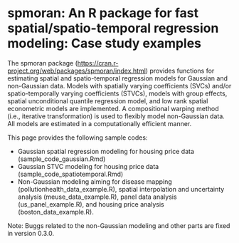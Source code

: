 # spmoran: An R package for fast spatial/spatio-temporal regression modeling: Case study examples
The spmoran package (https://cran.r-project.org/web/packages/spmoran/index.html) provides functions for estimating spatial and spatio-temporal regression models for Gaussian and non-Gaussian data. Models with spatially varying coefficients (SVCs) and/or spatio-temporally varying coefficients (STVCs), models with group effects, spatial unconditional quantile regression model, and low rank spatial econometric models are implemented. A compositional warping method (i.e., iterative transformation) is used to flexibly model non-Gaussian data. All models are estimated in a computationally efficient manner.

This page provides the following sample codes:
- Gaussian spatial regression modeling for housing price data (sample_code_gaussian.Rmd)
- Gaussian STVC modeling for housing price data (sample_code_spatiotemporal.Rmd)
- Non-Gaussian modeling aiming for disease mapping (pollutionhealth_data_example.R), spatial interpolation and uncertainty analysis (meuse_data_example.R), panel data analysis (us_panel_example.R), and housing price analysis (boston_data_example.R).

Note: Buggs related to the non-Gaussian modeling and other parts are fixed in version 0.3.0. 
